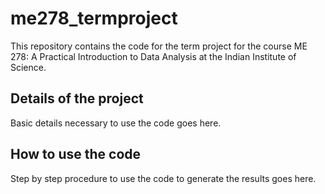 # me278_termproject
This repository contains the code for the term project for the course ME 278: A Practical Introduction to Data Analysis at the Indian Institute of Science.


## Details of the project
Basic details necessary to use the code goes here.

## How to use the code
Step by step procedure to use the code to generate the results goes here.
